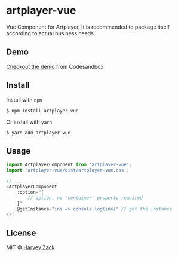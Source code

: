# artplayer-vue

Vue Component for Artplayer, It is recommended to package itself according to actual business needs.

## Demo

[Checkout the demo](https://codesandbox.io/s/6z76lm109n) from Codesandbox

## Install

Install with `npm`

```
$ npm install artplayer-vue
```

Or install with `yarn`

```
$ yarn add artplayer-vue
```

## Usage

```js
import ArtplayerComponent from 'artplayer-vue';
import 'artplayer-vue/dist/artplayer-vue.css';

// ...
<ArtplayerComponent
    :option="{
        // option, no 'container' property required
    }"
    @getInstance="ins => console.log(ins)" // get the instance
/>;
```

## License

MIT © [Harvey Zack](https://www.zhw-island.com/)
